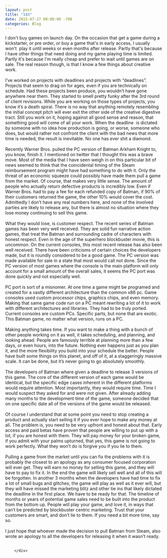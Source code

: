 ```yaml
---
layout: post
title: "143"
date: 2015-07-27 00:00:00 -700
categories: Blog
---
```


<div class="blog-content">
				<div class="paragraph" style="text-align:left;"><span style=""><span style="">I don't buy games on launch day. On the occasion that get a game during a kickstarter, or pre order, or buy a game that's in early access, I usually won't &nbsp;play it until weeks or even months after release. Partly that's because I have other things that need doing and my game playing time is limited. Partly it's because I'm really cheap and prefer to wait until games are on sale. The real reason though, is that I know a few things about creative work. </span><br><span style=""></span><br><span style=""></span><span style="">I&rsquo;ve worked on projects with deadlines and projects with &ldquo;deadlines&rdquo;. Projects that seem to drag on for ages, even if you are technically on schedule. Had these projects been produce, you wouldn&rsquo;t have gone anywhere near them. They started to smell pretty funky after the 3rd round of client revisions. While you are working on those types of projects, you know it&rsquo;s a death spiral. There is no way that anything remotely resembling the initial concept pitch will ever exit the other side of the creative digestive tract. Still you work on it, hoping against all good sense and reason, that something good will come of all your work. When the deadline &nbsp;is dictated by someone with no idea how production is going, or worse, someone who does, but would rather not confront the client with the bad news that more time is needed, the result is inevitable. No one has ever shit a diamond.</span><br><span style=""></span><br><span style=""></span><span style="">Recently Warner Bros. pulled the PC version of Batman Arkham Knight to, you know, finish it. I mentioned on twitter that I thought this was a brave move. Most of the media that I have seen weigh in on this particular bit of news seemed to think that the coincidental timing of the Steam reimbursement program might have had something to do with it. Only the threat of an economic squeeze could possibly have made them pull a game from the market. Of course, that makes very little sense. The amount of people who actually return defective products is incredibly low. Even if Warner Bros. had to pay a fee for each refunded copy of Batman, if 90% of their customers returned the game, the other 10% would cover the cost. Admittedly I don&rsquo;t have any real numbers here, and none of the involved parties are likely to release any, but there is almost no situation where they lose money continuing to sell this game. </span><br><span style=""></span><br><span style=""></span><span style="">What they would lose, is customer respect. The recent series of Batman games has been very well received. They are solid fun narrative action games, that treat the Batman and surrounding cadre of characters with honest respect. Even in the age of the superhero blockbuster movie, this is uncommon. On the current consoles, this most recent release has also been well received. There have been criticisms of certain choices the developers made, but it is roundly considered to be a good game. The PC version was made available for sale in a state that most would call not done. Since the PC version of most games where the console is the main platform will only account for a small amount of the overall sales, it seems the PC port was done quickly and not especially well. </span><br><span style=""></span><br><span style=""></span><span style="">PC port is sort of a misnomer. At one time a game might be programed and created for a vastly different architecture than the common x86 pc. Game consoles used custom processor chips, graphics chips, and even memory. Making that same game code run on a PC meant rewriting a lot of it to work with different architectures and libraries. They had to be truly ported. Current consoles are custom PCs. Specific parts, but none that are exotic. This Batman game, no matter what version, runs on a PC. </span><br><span style=""></span><br><span style=""></span><span style="">Making anything takes time. If you want to make a thing with a bunch of other people working on it as well, it takes scheduling, and planning, and looking ahead. People are famously terrible at planning more than a few days, or even hours, into the future. Nothing ever happens just as you plan it, and the more flexibility you build into your schedule the better. People have built some things on this planet, and off of it, at a staggeringly massive scale. It can be done, but it&rsquo;s never going to go absolutely smoothly.</span><br><span style=""></span><br><span style=""></span><span style="">The developers of Batman where given a deadline to release 3 versions of this game. The core of the different version of each game would be identical, but the specific edge cases inherent in the different platforms would require attention. Most importantly, they would require time. Time I would suspect they asked for and were not given. After already adding many months to the development time of the game, someone decided that on one specific date all of the versions of the game would be released. </span><br><span style=""></span><br><span style=""></span><span style="">Of course I understand that at some point you need to stop creating a product and actually start selling it if you ever hope to make any money at all. The problem is, you need to be very upfront and honest about that. Early access and paid betas have proven that people are willing to put up with a lot, if you are honest with them. They will pay money for your broken game, if you admit with your palms upturned, that yes, this game is not going to work perfectly. What they won&rsquo;t do is forgive you if you lie to them. </span><br><span style=""></span><br><span style=""></span><span style="">Pulling a game from the market until you can fix the problems with it is probably the closest to an apology as any consumer focused corporation will ever get. They will earn no money for selling this game, and they will have to pay to fix it. In the end the game will likely sell well and all of this will be forgotten. In another 3 months when the developers have had time to fix a lot of small bugs and glitches, the game will play as well as it ever will, but they will have missed the marketing blitz and other tie ins that likely dictated the deadline in the first place. We have to be ready for that. The timeline of months or years of potential game sales need to be built into the product from the bottom up. People will play your game, and love it, in ways that can&rsquo;t be predicted by blockbuster centric marketing. Trust that your customers are smart, and don&rsquo;t lie to them. If you need a bit more time, say so. </span><br><span style=""></span><br><span style=""></span><span style="">I just hope that whoever made the decision to pull Batman from Steam, also wrote an apology to all the developers for releasing it when it wasn&rsquo;t ready.</span><br><br></span></div>

		</div>
        